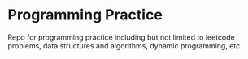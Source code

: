 # Programming Practice

Repo for programming practice including but not limited to leetcode problems, data structures and algorithms, dynamic programming, etc 
